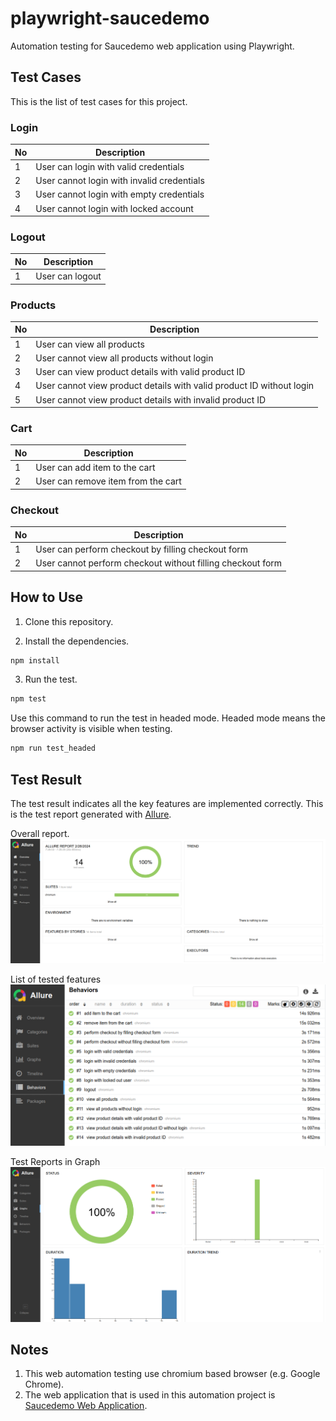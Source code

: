 # playwright-saucedemo

Automation testing for Saucedemo web application using Playwright.

## Test Cases

This is the list of test cases for this project.

### Login

| **No** | **Description**                            |
| ------ | ------------------------------------------ |
| 1      | User can login with valid credentials      |
| 2      | User cannot login with invalid credentials |
| 3      | User cannot login with empty credentials   |
| 4      | User cannot login with locked account      |

### Logout

| **No** | **Description** |
| ------ | --------------- |
| 1      | User can logout |

### Products

| **No** | **Description**                                                      |
| ------ | -------------------------------------------------------------------- |
| 1      | User can view all products                                           |
| 2      | User cannot view all products without login                          |
| 3      | User can view product details with valid product ID                  |
| 4      | User cannot view product details with valid product ID without login |
| 5      | User cannot view product details with invalid product ID             |

### Cart

| **No** | **Description**                    |
| ------ | ---------------------------------- |
| 1      | User can add item to the cart      |
| 2      | User can remove item from the cart |

### Checkout

| **No** | **Description**                                            |
| ------ | ---------------------------------------------------------- |
| 1      | User can perform checkout by filling checkout form         |
| 2      | User cannot perform checkout without filling checkout form |

## How to Use

1. Clone this repository.

2. Install the dependencies.

```sh
npm install
```

3. Run the test.

```sh
npm test
```

Use this command to run the test in headed mode. Headed mode means the browser activity is visible when testing.

```sh
npm run test_headed
```

## Test Result

The test result indicates all the key features are implemented correctly. This is the test report generated with [Allure](https://allurereport.org/).

Overall report.
![Overall report](./docs/overall_report.png)

List of tested features
![Feature report](./docs/features_report.png)

Test Reports in Graph
![Graph report](./docs/graph_report.png)

## Notes

1. This web automation testing use chromium based browser (e.g. Google Chrome).
2. The web application that is used in this automation project is [Saucedemo Web Application](https://www.saucedemo.com/).
